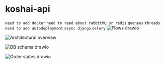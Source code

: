 # koshai-api
`need to add docker`
`need to read about rabbitMQ or redis`
`queneus`
`threads`
`need to add autodeployment`
`async django`
`celery`
![Flows drawio](https://github.com/rubyazz/koshai-api/assets/98265750/ac99bb0c-2507-44fa-b044-cc673cc352bd)

![Architectural overview](https://github.com/rubyazz/koshai-api/assets/98265750/c752082a-c9a5-484a-8977-b778b076e0c6)

![DB schema drawio](https://github.com/rubyazz/koshai-api/assets/98265750/f6846444-9470-4fa6-ab72-05f937ae0cbd)

![Order states drawio](https://github.com/rubyazz/koshai-api/assets/98265750/cdb16351-9fae-419d-b62d-bebf50692879)
